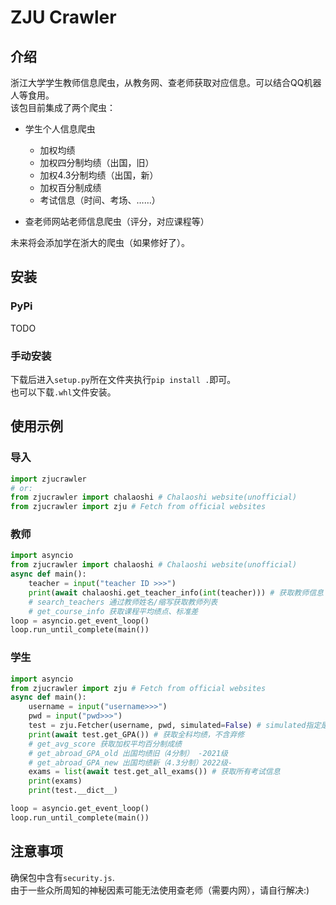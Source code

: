 # ZJU Crawler

## 介绍
浙江大学学生教师信息爬虫，从教务网、查老师获取对应信息。可以结合QQ机器人等食用。  
该包目前集成了两个爬虫：  

- 学生个人信息爬虫
    - 加权均绩
    - 加权四分制均绩（出国，旧）
    - 加权4.3分制均绩（出国，新）
    - 加权百分制成绩
    - 考试信息（时间、考场、……）
  
- 查老师网站老师信息爬虫（评分，对应课程等）  

未来将会添加学在浙大的爬虫（如果修好了）。  

## 安装
### PyPi
TODO

### 手动安装
下载后进入`setup.py`所在文件夹执行`pip install .`即可。  
也可以下载`.whl`文件安装。  

## 使用示例

### 导入
```python
import zjucrawler
# or:
from zjucrawler import chalaoshi # Chalaoshi website(unofficial)
from zjucrawler import zju # Fetch from official websites
```

### 教师

```python
import asyncio
from zjucrawler import chalaoshi # Chalaoshi website(unofficial)
async def main():
    teacher = input("teacher ID >>>")
    print(await chalaoshi.get_teacher_info(int(teacher))) # 获取教师信息
    # search_teachers 通过教师姓名/缩写获取教师列表
    # get_course_info 获取课程平均绩点、标准差
loop = asyncio.get_event_loop()
loop.run_until_complete(main())
```

### 学生

```python
import asyncio
from zjucrawler import zju # Fetch from official websites
async def main():
    username = input("username>>>")
    pwd = input("pwd>>>")
    test = zju.Fetcher(username, pwd, simulated=False) # simulated指定是否模拟浏览器进行登录
    print(await test.get_GPA()) # 获取全科均绩，不含弃修
    # get_avg_score 获取加权平均百分制成绩
    # get_abroad_GPA_old 出国均绩旧（4分制） -2021级
    # get_abroad_GPA_new 出国均绩新（4.3分制）2022级-
    exams = list(await test.get_all_exams()) # 获取所有考试信息
    print(exams)
    print(test.__dict__)

loop = asyncio.get_event_loop()
loop.run_until_complete(main())
```

## 注意事项

确保包中含有`security.js`.  
由于一些众所周知的神秘因素可能无法使用查老师（需要内网），请自行解决:)  